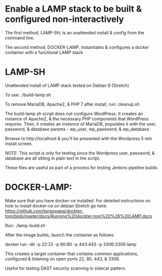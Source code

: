 # Enable a LAMP stack to be built & configured non-interactively

The first method, LAMP-SH, is an unattended install & config from the command line.

The second method, DOCKER-LAMP, instantiates & configures a docker container with a functional LAMP stack

# LAMP-SH
Unattended install of LAMP stack tested on Debian 9 (Stretch)

To use: ./build-lamp.sh

To remove MariaDB, Apache2, & PHP 7 after install, run: cleanup.sh

The build-lamp.sh script does not configure WordPress. It creates an instance of Apache2, 
& the necessary PHP components that WordPress requires.  Then, it creates an instance of MariaDB, 
populates it with the user, password, & database params - wp_user, wp_password, & wp_database.

Browse to http://localhost & you'll be presented with the Wordpress 5 min install screen.

NOTE: This script is only for testing since the Wordpress user, password, & database are all
sitting in plain text in the script.  

These files are useful as part of a process for testing Jenkins pipeline builds

# DOCKER-LAMP:
Make sure that you have docker-ce installed. For detailed instructions on how to install docker-ce on debian Stretch go here: https://github.com/tangopapa/dockter-tom/blob/master/docs/Running%20dockter-tom%20%26%20LAMP.docx 

Run: ./lamp-build.sh

After the image builds, launch the container as follows:

docker run -dit -p 22:22 -p 80:80 -p 443:443 -p 3306:3306 lamp

This creates a target container that contains common applications,
configured & listening on open ports 22, 80, 443, & 3306.

Useful for testing DAST security scanning in sidecar pattern.

